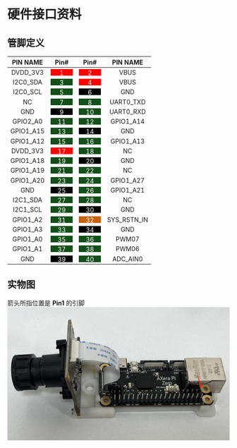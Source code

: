# 硬件接口资料

## 管脚定义
<title>Document</title>

| <div style="text-align: center;">PIN NAME</div> | <div style="text-align: center;">Pin#</div> | <div style="text-align: center;">Pin#</div> | <div style="text-align: center;">PIN NAME</div> | 
| --- | --- | --- | --- |
| <div style="text-align: center;">DVDD_3V3</div> |<div style="background-color:red ;width: 50px;height: 15px;text-align: center;"><font color="#FFFFFF">1</div></font>|<div style="background-color:red ;width: 50px;height: 15px;text-align: center;"><font color="#FFFFFF">2</div></font>| <div style="text-align: center;">VBUS</div> |
| <div style="text-align: center;">I2C0_SDA</div> |<div style="background-color:rgb(19,79,25) ;width: 50px;height: 15px;text-align: center;"><font color="#FFFFFF">3</div></font>|<div style="background-color:red ;width: 50px;height: 15px;text-align: center;"><font color="#FFFFFF">4</div></font>| <div style="text-align: center;">VBUS</div> |
| <div style="text-align: center;">I2C0_SCL</div> |<div style="background-color:rgb(19,79,25) ;width: 50px;height: 15px;text-align: center;"><font color="#FFFFFF">5</div></font>|<div style="background-color:black ;width: 50px;height: 15px;text-align: center;"><font color="#FFFFFF">6</div></font>| <div style="text-align: center;">GND</div> |
| <div style="text-align: center;">NC</div> |<div style="background-color:rgb(19,79,25) ;width: 50px;height: 15px;text-align: center;"><font color="#FFFFFF">7</div></font>|<div style="background-color:rgb(19,79,25) ;width: 50px;height: 15px;text-align: center;"><font color="#FFFFFF">8</div></font>| <div style="text-align: center;">UART0_TXD</div> |
| <div style="text-align: center;">GND</div> |<div style="background-color:black ;width: 50px;height: 15px;text-align: center;"><font color="#FFFFFF">9</div></font>|<div style="background-color:rgb(19,79,25) ;width: 50px;height: 15px;text-align: center;"><font color="#FFFFFF">10</div></font>| <div style="text-align: center;">UART0_RXD</div> |
| <div style="text-align: center;">GPIO2_A0</div> |<div style="background-color:rgb(19,79,25) ;width: 50px;height: 15px;text-align: center;"><font color="#FFFFFF">11</div></font>|<div style="background-color:rgb(19,79,25) ;width: 50px;height: 15px;text-align: center;"><font color="#FFFFFF">12</div></font>| <div style="text-align: center;">GPIO1_A14</div> |
| <div style="text-align: center;">GPIO1_A15</div> |<div style="background-color:rgb(19,79,25) ;width: 50px;height: 15px;text-align: center;"><font color="#FFFFFF">13</div></font>|<div style="background-color:black ;width: 50px;height: 15px;text-align: center;"><font color="#FFFFFF">14</div></font>| <div style="text-align: center;">GND</div> |
| <div style="text-align: center;">GPIO1_A12</div> |<div style="background-color:rgb(19,79,25) ;width: 50px;height: 15px;text-align: center;"><font color="#FFFFFF">15</div></font>|<div style="background-color:rgb(19,79,25) ;width: 50px;height: 15px;text-align: center;"><font color="#FFFFFF">16</div></font>| <div style="text-align: center;">GPIO1_A13</div> |
| <div style="text-align: center;">DVDD_3V3</div> |<div style="background-color:red ;width: 50px;height: 15px;text-align: center;"><font color="#FFFFFF">17</div> |<div style="background-color:rgb(19,79,25) ;width: 50px;height: 15px;text-align: center;"><font color="#FFFFFF">18</div></font>| <div style="text-align: center;">NC</div> |
| <div style="text-align: center;">GPIO1_A18</div> |<div style="background-color:rgb(19,79,25) ;width: 50px;height: 15px;text-align: center;"><font color="#FFFFFF">19</div></font>|<div style="background-color:black ;width: 50px;height: 15px;text-align: center;"><font color="#FFFFFF">20</div></font>| <div style="text-align: center;">GND</div> |
| <div style="text-align: center;">GPIO1_A19</div> |<div style="background-color:rgb(19,79,25) ;width: 50px;height: 15px;text-align: center;"><font color="#FFFFFF">21</div></font>|<div style="background-color:rgb(19,79,25) ;width: 50px;height: 15px;text-align: center;"><font color="#FFFFFF">22</div></font>| <div style="text-align: center;">NC</div> |
| <div style="text-align: center;">GPIO1_A20</div> |<div style="background-color:rgb(19,79,25) ;width: 50px;height: 15px;text-align: center;"><font color="#FFFFFF">23</div></font>|<div style="background-color:rgb(19,79,25) ;width: 50px;height: 15px;text-align: center;"><font color="#FFFFFF">24</div></font>| <div style="text-align: center;">GPIO1_A27</div> |
| <div style="text-align: center;">GND</div> |<div style="background-color:black ;width: 50px;height: 15px;text-align: center;"><font color="#FFFFFF">25</div></font>|<div style="background-color:rgb(19,79,25) ;width: 50px;height: 15px;text-align: center;"><font color="#FFFFFF">26</div></font>| <div style="text-align: center;">GPIO1_A21</div> |
| <div style="text-align: center;">I2C1_SDA</div> |<div style="background-color:rgb(19,79,25) ;width: 50px;height: 15px;text-align: center;"><font color="#FFFFFF">27</div></font>|<div style="background-color:rgb(19,79,25) ;width: 50px;height: 15px;text-align: center;"><font color="#FFFFFF">28</div></font>| <div style="text-align: center;">NC</div> |
| <div style="text-align: center;">I2C1_SCL</div> |<div style="background-color:rgb(19,79,25) ;width: 50px;height: 15px;text-align: center;"><font color="#FFFFFF">29</div></font>|<div style="background-color:black ;width: 50px;height: 15px;text-align: center;"><font color="#FFFFFF">30</div></font>| <div style="text-align: center;">GND</div> |
| <div style="text-align: center;">GPIO1_A2</div> |<div style="background-color:rgb(19,79,25) ;width: 50px;height: 15px;text-align: center;"><font color="#FFFFFF">31</div></font>|<div style="background-color:rgb(196,98,16) ;width: 50px;height: 15px;text-align: center;"><font color="#FFFFFF">32</div></font>| <div style="text-align: center;">SYS_RSTN_IN</div> |
| <div style="text-align: center;">GPIO1_A3</div> |<div style="background-color:rgb(19,79,25) ;width: 50px;height: 15px;text-align: center;"><font color="#FFFFFF">33</div></font>|<div style="background-color:black ;width: 50px;height: 15px;text-align: center;"><font color="#FFFFFF">34</div></font>| <div style="text-align: center;">GND</div> |
| <div style="text-align: center;">GPIO1_A0</div> |<div style="background-color:rgb(19,79,25) ;width: 50px;height: 15px;text-align: center;"><font color="#FFFFFF">35</div></font>|<div style="background-color:rgb(19,79,25) ;width: 50px;height: 15px;text-align: center;"><font color="#FFFFFF">36</div></font>| <div style="text-align: center;">PWM07</div> |
| <div style="text-align: center;">GPIO1_A1</div> |<div style="background-color:rgb(19,79,25) ;width: 50px;height: 15px;text-align: center;"><font color="#FFFFFF">37</div></font>|<div style="background-color:rgb(19,79,25) ;width: 50px;height: 15px;text-align: center;"><font color="#FFFFFF">38</div></font>| <div style="text-align: center;">PWM06</div> |
| <div style="text-align: center;">GND</div> |<div style="background-color:black ;width: 50px;height: 15px;text-align: center;"><font color="#FFFFFF">39</div></font>|<div style="background-color:rgb(19,79,25) ;width: 50px;height: 15px;text-align: center;"><font color="#FFFFFF">40</div></font>| <div style="text-align: center;">ADC_AIN0</div> |

## 实物图
箭头所指位置是 **Pin1** 的引脚
![](./media/PIN.png)